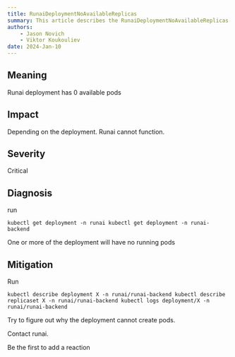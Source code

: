 ```yaml
---
title: RunaiDeploymentNoAvailableReplicas
summary: This article describes the RunaiDeploymentNoAvailableReplicas alert.
authors:
    - Jason Novich
    - Viktor Koukouliev
date: 2024-Jan-10
---
```


## Meaning

Runai deployment has 0 available pods

## Impact

Depending on the deployment. Runai cannot function.

## Severity

Critical

## Diagnosis

run

`kubectl get deployment -n runai kubectl get deployment -n runai-backend`

One or more of the deployment will have no running pods

## Mitigation

Run

`kubectl describe deployment X -n runai/runai-backend kubectl describe replicaset X -n runai/runai-backend kubectl logs deployment/X -n runai/runai-backend`

Try to figure out why the deployment cannot create pods.

Contact runai.

Be the first to add a reaction
